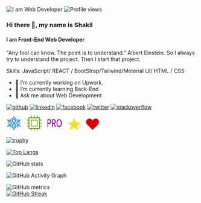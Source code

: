 ![I am Web Developer](https://scontent.fdac22-1.fna.fbcdn.net/v/t1.6435-9/s960x960/224109005_3095417350712851_6671682191789543053_n.jpg?_nc_cat=110&ccb=1-5&_nc_sid=e3f864&_nc_ohc=PahKv4UUwZgAX_DrRy1&_nc_ht=scontent.fdac22-1.fna&oh=e0e7fa3e02f2cfb5c368b781481dcc4b&oe=618D1E28)
![Profile views](https://gpvc.arturio.dev/mdshakil04)  
### Hi there 👋, my name is Shakil
#### I am Front-End Web Developer


"Any fool can know. The point is to understand."
Albert Einstein.
So I always try to understand the project. Then I start that project.

Skills: JavaScript/ REACT / BootStrap/Tailwind/Meterial UI/ HTML / CSS

- 🔭 I’m currently working on Upwork. 
- 🌱 I’m currently learning Back-End 
- 💬 Ask me about Web Development 


[<img src='https://cdn.jsdelivr.net/npm/simple-icons@3.0.1/icons/github.svg' alt='github' height='40'>](https://github.com/mdshakil04)  [<img src='https://cdn.jsdelivr.net/npm/simple-icons@3.0.1/icons/linkedin.svg' alt='linkedin' height='40'>](https://www.linkedin.com/in/md-shakil-9165a0215/)  [<img src='https://cdn.jsdelivr.net/npm/simple-icons@3.0.1/icons/facebook.svg' alt='facebook' height='40'>]([https://www.facebook.com/shaku1991](https://www.facebook.com/shakil.md23))  [<img src='https://cdn.jsdelivr.net/npm/simple-icons@3.0.1/icons/twitter.svg' alt='twitter' height='40'>](https://twitter.com/@mdShakil04)  [<img src='https://cdn.jsdelivr.net/npm/simple-icons@3.0.1/icons/stackoverflow.svg' alt='stackoverflow' height='40'>](https://stackoverflow.com/users/https://stackoverflow.com/users/16840066/shakil)  

<a href='https://archiveprogram.github.com/'><img src='https://raw.githubusercontent.com/acervenky/animated-github-badges/master/assets/acbadge.gif' width='40' height='40'></a> <a href='https://docs.github.com/en/developers'><img src='https://raw.githubusercontent.com/acervenky/animated-github-badges/master/assets/devbadge.gif' width='40' height='40'></a> <a href='https://github.com/pricing'><img src='https://raw.githubusercontent.com/acervenky/animated-github-badges/master/assets/pro.gif' width='40' height='40'></a> <a href='https://stars.github.com/'><img src='https://raw.githubusercontent.com/acervenky/animated-github-badges/master/assets/starbadge.gif' width='35' height='35'></a> <a href='https://docs.github.com/en/github/supporting-the-open-source-community-with-github-sponsors'><img src='https://raw.githubusercontent.com/acervenky/animated-github-badges/master/assets/sponsorbadge.gif' width='35' height='35'></a> 

[![trophy](https://github-profile-trophy.vercel.app/?username=mdshakil04)](https://github.com/ryo-ma/github-profile-trophy)

[![Top Langs](https://github-readme-stats.vercel.app/api/top-langs/?username=mdshakil04)](https://github.com/anuraghazra/github-readme-stats)

![GitHub stats](https://github-readme-stats.vercel.app/api?username=mdshakil04&show_icons=true&count_private=true)  

![GitHub Activity Graph](https://activity-graph.herokuapp.com/graph?username=mdshakil04)  

![GitHub metrics](https://metrics.lecoq.io/mdshakil04)  
[![GitHub Streak](https://github-readme-streak-stats.herokuapp.com?user=mdshakil04&theme=outrun)](https://git.io/streak-stats)
  


